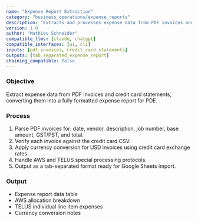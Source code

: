 ```yaml
---
name: "Expense Report Extraction"
category: "business_operations/expense_reports"
description: "Extracts and processes expense data from PDF invoices and credit card statements for entry into the PDE expense report template."
version: 1.0
author: "Mathieu Schneider"
compatible_llms: [claude, chatgpt]
compatible_interfaces: [ui, cli]
inputs: [pdf_invoices, credit_card_statements]
outputs: [tab_separated_expense_report]
chaining_compatible: false
---
```


### Objective
Extract expense data from PDF invoices and credit card statements, converting them into a fully formatted expense report for PDE.

### Process
1. Parse PDF invoices for: date, vendor, description, job number, base amount, GST/PST, and total.
2. Verify each invoice against the credit card CSV.
3. Apply currency conversion for USD invoices using credit card exchange rates.
4. Handle AWS and TELUS special processing protocols.
5. Output as a tab-separated format ready for Google Sheets import.

### Output
- Expense report data table
- AWS allocation breakdown
- TELUS individual line item expenses
- Currency conversion notes
